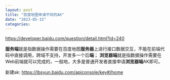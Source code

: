 ```yaml
---
layout: post
title: "百度地图申请不同的AK"
date: "2023-05-15"
categories: 
---
```

<p><a href="https://developer.baidu.com/question/detail.html?id=240">https://developer.baidu.com/question/detail.html?id=240</a></p>

<p><strong>服务端</strong>就是指数据操作需要在百度地图<strong>服务器</strong>上进行接口数据交互，不能在前端代码中直接调用，跨域不支持，开发多一个后<strong>端</strong>； <strong>浏览器端</strong>就是指数据操作需要在Web前端就可以完成的，一般地，大多是普通开发者直接申请<strong>浏览器端</strong>AK即可。</p>

<p>新建ak: <a href="https://lbsyun.baidu.com/apiconsole/key#/home">https://lbsyun.baidu.com/apiconsole/key#/home</a></p>

